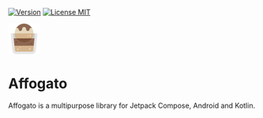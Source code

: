 [![Version](https://shields.io/badge/VERSION-1.0.0--alpha05-blue?style=for-the-badge)](https://github.com/ghasemdev/affogato/releases/tag/1.0.0-alpha05)
[![License MIT](https://shields.io/badge/LICENSE-MIT-orange?style=for-the-badge)](https://opensource.org/licenses/MIT)

![affogato_img](assets/affogato.png)

# Affogato

Affogato is a multipurpose library for Jetpack Compose, Android and Kotlin.
